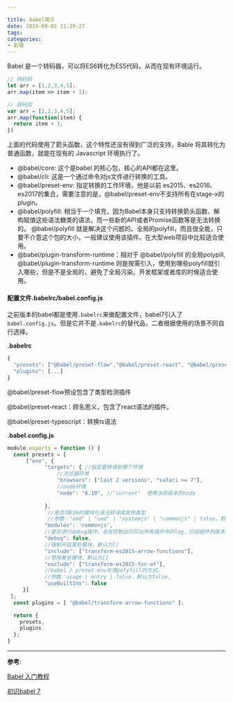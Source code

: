 ```yaml
---

title: babel简介
date: 2019-09-01 11:39:27
tags:
categories:
- 前端
---
```


Babel 是一个转码器，可以将ES6转化为ES5代码，从而在现有环境运行。

```javascript
// 转码前
let arr = [1,2,3,4,5];
arr.map(item => item + 1);

// 转码后
var arr = [1,2,3,4,5];
arr.map(function(item) {
  return item + 1;
})
```

上面的代码使用了箭头函数，这个特性还没有得到广泛的支持，Bable 将其转化为普通函数，就能在现有的 Javascript 环境执行了。



- @babel/core: 这个是babel 的核心包，核心的API都在这里。
- @babel/cli: 这是一个通过命令对js文件进行转换的工具。
- @babel/preset-env: 指定转换的工作环境，他是以前 es2015、es2016、es2017的集合，需要注意的是，@babel/preset-env不支持所有在stage-x的plugin。
- @babel/polyfill: 相当于一个填充，因为Babel本身只支持转换箭头函数、解构赋值这些语法糖类的语法，而一些新的API或者Promise函数等是无法转换的。 @babel/polyfill 就是解决这个问题的。全局的polyfill，而且很全能，只要不介意这个包的大小，一般建议使用该插件。在大型web项目中比较适合使用。
- @babel/plugin-transform-runtime：相对于 @babel/polyfill 的全局polypill, @babel/plugin-transform-runtime 则是按需引入，使用到哪些polyfill就引入哪些，但是不是全局的，避免了全局污染。开发框架或者库的时候适合使用。



#### 配置文件.babelrc/babel.config.js

之前版本的babel都是使用`.babelrc`来做配置文件，babel7引入了`babel.config.js`。但是它并不是`.babelrc`的替代品，二者根据使用的场景不同自行选择。

**.babelrc**

```javascript
{
  "presets": ["@babel/preset-flow","@babel/preset-react", "@babel/preset-typescript"],
  "plugins": [...]
}
```

@babel/preset-flow预设包含了类型检测插件

@babel/preset-react：顾名思义，包含了react语法的插件。

@babel/preset-typescript：转换ts语法

**.babel.config.js**

```javascript
module.exports = function () {
  const presets = [ 
      ["env", {
            "targets": { //指定要转译到哪个环境
                //浏览器环境
                "browsers": ["last 2 versions", "safari >= 7"],
                //node环境
                "node": "6.10", //"current"  使用当前版本的node
                
            },
             //是否将ES6的模块化语法转译成其他类型
             //参数："amd" | "umd" | "systemjs" | "commonjs" | false，默认为'commonjs'
            "modules": 'commonjs',
            //是否进行debug操作，会在控制台打印出所有插件中的log，已经插件的版本
            "debug": false,
            //强制开启某些模块，默认为[]
            "include": ["transform-es2015-arrow-functions"],
            //禁用某些模块，默认为[]
            "exclude": ["transform-es2015-for-of"],
            //babel / preset-env处理polyfill的方式。
            //参数：usage | entry | false，默认为false.
            "useBuiltIns": false
     }]
 ];
  const plugins = [ "@babel/transform-arrow-functions" ];

  return {
    presets,
    plugins
  };
}
```



------

**参考**:

 [Babel 入门教程](http://www.ruanyifeng.com/blog/2016/01/babel.html) 

 [初识babel 7](https://www.jianshu.com/p/0ea6065cb39e)